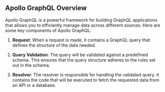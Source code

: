 ## Apollo GraphQL Overview

Apollo GraphQL is a powerful framework for building GraphQL applications that allows you to efficiently manage data across different sources. Here are some key components of Apollo GraphQL:

1. **Request**: When a request is made, it contains a GraphQL query that defines the structure of the data needed.

2. **Query Validation**: The query will be validated against a predefined schema. This ensures that the query structure adheres to the rules set out in the schema.

3. **Resolver**: The resolver is responsible for handling the validated query. It contains the code that will be executed to fetch the requested data from an API or a database.

